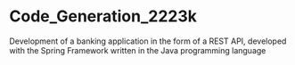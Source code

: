 # Code_Generation_2223k
Development of a banking application in the form of a REST API, developed with the Spring Framework written in the Java programming language
